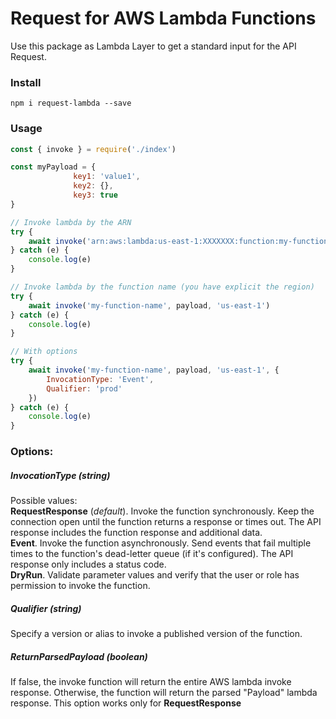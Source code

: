# Request for AWS Lambda Functions

Use this package as Lambda Layer to get a standard input for the API Request.<br />

### Install

```
npm i request-lambda --save
```

### Usage

```js
const { invoke } = require('./index')

const myPayload = {
              key1: 'value1',
              key2: {},
              key3: true
}

// Invoke lambda by the ARN 
try {
    await invoke('arn:aws:lambda:us-east-1:XXXXXXX:function:my-function-name', payload)
} catch (e) {
    console.log(e)
}

// Invoke lambda by the function name (you have explicit the region)
try {
    await invoke('my-function-name', payload, 'us-east-1')
} catch (e) {
    console.log(e)
}

// With options
try {
    await invoke('my-function-name', payload, 'us-east-1', {
        InvocationType: 'Event',
        Qualifier: 'prod'
    })
} catch (e) {
    console.log(e)
}

```

### Options:
 
##### InvocationType (string)
Possible values:<br>
**RequestResponse** (*default*). Invoke the function synchronously. Keep the connection open until the function returns a response or times out. The API response includes the function response and additional data.<br>
**Event**. Invoke the function asynchronously. Send events that fail multiple times to the function's dead-letter queue (if it's configured). The API response only includes a status code.<br>
**DryRun**. Validate parameter values and verify that the user or role has permission to invoke the function.

##### Qualifier (string)
Specify a version or alias to invoke a published version of the function.

##### ReturnParsedPayload (boolean)
If false, the invoke function will return the entire AWS lambda invoke response.
Otherwise, the function will return the parsed "Payload" lambda response.
This option works only for **RequestResponse**

